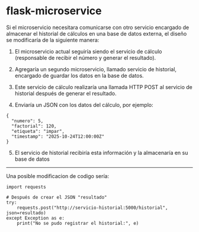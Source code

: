 # flask-microservice

Si el microservicio necesitara comunicarse con otro servicio encargado de almacenar el historial de cálculos en una base de datos externa, el diseño se modificaría de la siguiente manera:

1. El microservicio actual seguiría siendo el servicio de cálculo (responsable de recibir el número y generar el resultado).

2. Agregaría un segundo microservicio, llamado servicio de historial, encargado de guardar los datos en la base de datos.

3. Este servicio de cálculo realizaría una llamada HTTP POST al servicio de historial después de generar el resultado.

4. Enviaría un JSON con los datos del cálculo, por ejemplo:
```
{
  "numero": 5,
  "factorial": 120,
  "etiqueta": "impar",
  "timestamp": "2025-10-24T12:00:00Z"
}
```
5. El servicio de historial recibiría esta información y la almacenaría en su base de datos

-----

Una posible modificacion de codigo sería:
```
import requests

# Después de crear el JSON "resultado"
try:
    requests.post("http://servicio-historial:5000/historial", json=resultado)
except Exception as e:
    print("No se pudo registrar el historial:", e)
```
